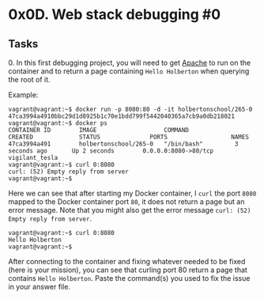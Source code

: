 <h1 class="gap">0x0D. Web stack debugging #0</h1>
<h2 class="gap">Tasks</h2>
<p>0. In this first debugging project, you will need to get <a href="https://intranet.alxswe.com/rltoken/HVGgLL51qmuulmw802M-Jg" title="Apache" target="_blank">Apache</a> to run on the container and to return a page containing <code>Hello Holberton</code> when querying the root of it.</p>

<p>Example:</p>

<pre><code>vagrant@vagrant:~$ docker run -p 8080:80 -d -it holbertonschool/265-0
47ca3994a4910bbc29d1d8925b1c70e1bdd799f5442040365a7cb9a0db218021
vagrant@vagrant:~$ docker ps
CONTAINER ID        IMAGE                   COMMAND             CREATED             STATUS              PORTS                  NAMES
47ca3994a491        holbertonschool/265-0   "/bin/bash"         3 seconds ago       Up 2 seconds        0.0.0.0:8080-&gt;80/tcp   vigilant_tesla
vagrant@vagrant:~$ curl 0:8080
curl: (52) Empty reply from server
vagrant@vagrant:~$
</code></pre>

<p>Here we can see that after starting my Docker container, I <code>curl</code> the port <code>8080</code> mapped to the Docker container port <code>80</code>, it does not return a page but an error message. Note that you might also get the error message <code>curl: (52) Empty reply from server</code>.</p>

<pre><code>vagrant@vagrant:~$ curl 0:8080
Hello Holberton
vagrant@vagrant:~$
</code></pre>

<p>After connecting to the container and fixing whatever needed to be fixed (here is your mission), you can see that curling port 80 return a page that contains <code>Hello Holberton</code>.
Paste the command(s) you used to fix the issue in your answer file.</p>
